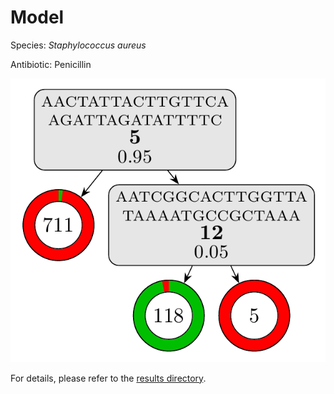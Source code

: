 
# Model

Species: *Staphylococcus aureus*

Antibiotic: Penicillin

<a href="./model.pdf"><img src="./model.png" /></a>

For details, please refer to the [results directory](../../../../../results/cart_b/staphylococcus%20aureus/penicillin/repeat_2/).

